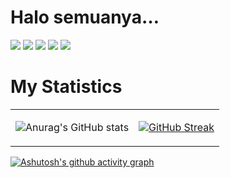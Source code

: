 <h1> Halo semuanya…</h1>

![](https://img.shields.io/badge/HTML5-E34F26?style=for-the-badge&logo=HTML5&logoColor=white)
![](https://img.shields.io/badge/CSS3-1572B6.svg?style=for-the-badge&logo=CSS3)
![](https://img.shields.io/badge/PHP-777BB4?style=for-the-badge&logo=PHP)
![](https://img.shields.io/badge/JavaScript-323330?style=for-the-badge&logo=JavaScript)
![](https://img.shields.io/badge/Flutter-02569B?style=for-the-badge&logo=Flutter)


<h1>My Statistics</h1>   

<table>
<tr>
<td>

![Anurag's GitHub stats](https://github-readme-stats.vercel.app/api?username=adamfachrezautama&show_icons=true&theme=synthwave)

</td>
<td>

[![GitHub Streak](https://github-readme-streak-stats.herokuapp.com?user=adamfachrezautama&theme=synthwave&locale=id)](https://git.io/streak-stats)

</td>
</tr>
</table>

[![Ashutosh's github activity graph](https://activity-graph.herokuapp.com/graph?username=adamfachrezautama&theme=synthwave-84)](https://github.com/adamfachrezautama/github-readme-activity-graph)
